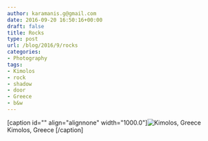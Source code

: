 ```yaml
---
author: karamanis.g@gmail.com
date: 2016-09-20 16:50:16+00:00
draft: false
title: Rocks
type: post
url: /blog/2016/9/rocks
categories:
- Photography
tags:
- Kimolos
- rock
- shadow
- door
- Greece
- b&w
---
```


[caption id="" align="alignnone" width="1000.0"]![ Kimolos, Greece ](/images/2016-09-20-20169rocks/image-asset.jpeg)
 Kimolos, Greece [/caption]
